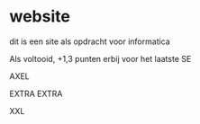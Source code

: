 # website

dit is een site als opdracht voor informatica

Als voltooid, +1,3 punten erbij voor het laatste SE

AXEL

EXTRA EXTRA 

XXL
